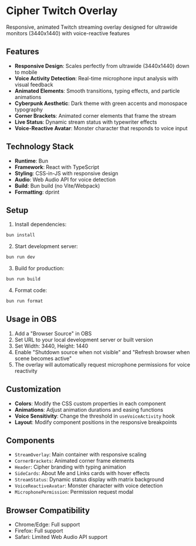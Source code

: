 # Cipher Twitch Overlay

Responsive, animated Twitch streaming overlay designed for ultrawide monitors (3440x1440) with voice-reactive features

## Features

- **Responsive Design**: Scales perfectly from ultrawide (3440x1440) down to mobile
- **Voice Activity Detection**: Real-time microphone input analysis with visual feedback
- **Animated Elements**: Smooth transitions, typing effects, and particle animations
- **Cyberpunk Aesthetic**: Dark theme with green accents and monospace typography
- **Corner Brackets**: Animated corner elements that frame the stream
- **Live Status**: Dynamic stream status with typewriter effects
- **Voice-Reactive Avatar**: Monster character that responds to voice input

## Technology Stack

- **Runtime**: Bun
- **Framework**: React with TypeScript
- **Styling**: CSS-in-JS with responsive design
- **Audio**: Web Audio API for voice detection
- **Build**: Bun build (no Vite/Webpack)
- **Formatting**: dprint

## Setup

1. Install dependencies:
```bash
bun install
```

2. Start development server:
```bash
bun run dev
```

3. Build for production:
```bash
bun run build
```

4. Format code:
```bash
bun run format
```

## Usage in OBS

1. Add a "Browser Source" in OBS
2. Set URL to your local development server or built version
3. Set Width: 3440, Height: 1440
4. Enable "Shutdown source when not visible" and "Refresh browser when scene becomes active"
5. The overlay will automatically request microphone permissions for voice reactivity

## Customization

- **Colors**: Modify the CSS custom properties in each component
- **Animations**: Adjust animation durations and easing functions
- **Voice Sensitivity**: Change the threshold in `useVoiceActivity` hook
- **Layout**: Modify component positions in the responsive breakpoints

## Components

- `StreamOverlay`: Main container with responsive scaling
- `CornerBrackets`: Animated corner frame elements
- `Header`: Cipher branding with typing animation
- `SideCards`: About Me and Links cards with hover effects
- `StreamStatus`: Dynamic status display with matrix background
- `VoiceReactiveAvatar`: Monster character with voice detection
- `MicrophonePermission`: Permission request modal

## Browser Compatibility

- Chrome/Edge: Full support
- Firefox: Full support
- Safari: Limited Web Audio API support
